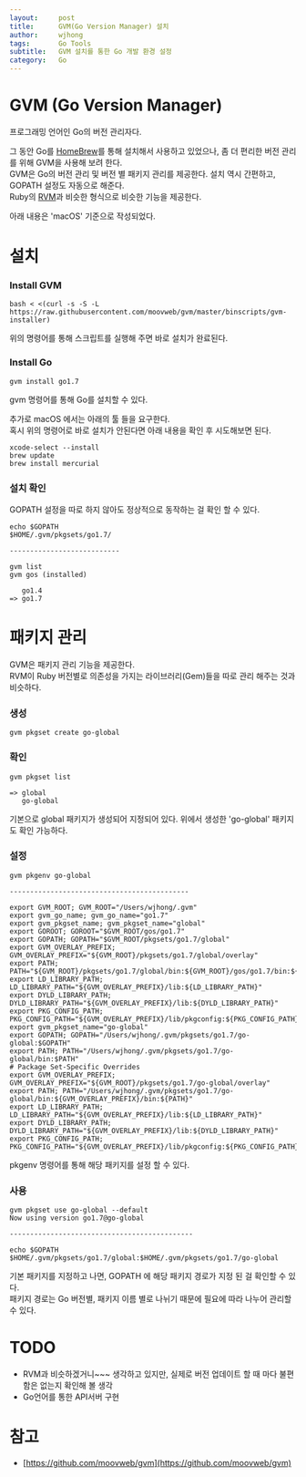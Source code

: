 ```yaml
---
layout:     post
title:      GVM(Go Version Manager) 설치
author:     wjhong
tags:    	Go Tools
subtitle:  	GVM 설치를 통한 Go 개발 환경 설정
category:   Go
---
```


# GVM (Go Version Manager)

프로그래밍 언어인 Go의 버전 관리자다.

그 동안 Go를 [HomeBrew](http://brew.sh/index_ko.html)를 통해 설치해서 사용하고 있었으나, 좀 더 편리한 버전 관리를 위해 GVM을 사용해 보려 한다.<br />
GVM은 Go의 버전 관리 및 버전 별 패키지 관리를 제공한다. 설치 역시 간편하고, GOPATH 설정도 자동으로 해준다.<br />
Ruby의 [RVM](https://rvm.io/)과 비슷한 형식으로 비슷한 기능을 제공한다.

아래 내용은 'macOS' 기준으로 작성되었다.

# 설치
### Install GVM 

``` shell
bash < <(curl -s -S -L https://raw.githubusercontent.com/moovweb/gvm/master/binscripts/gvm-installer)
```
위의 명령어를 통해 스크립트를 실행해 주면 바로 설치가 완료된다.

### Install Go

``` shell
gvm install go1.7
```
gvm 명령어를 통해 Go를 설치할 수 있다.

추가로 macOS 에서는 아래의 툴 들을 요구한다.<br />
혹시 위의 명령어로 바로 설치가 안된다면 아래 내용을 확인 후 시도해보면 된다.

``` shell
xcode-select --install
brew update
brew install mercurial
```

### 설치 확인

GOPATH 설정을 따로 하지 않아도 정상적으로 동작하는 걸 확인 할 수 있다.
``` shell
echo $GOPATH
$HOME/.gvm/pkgsets/go1.7/

---------------------------

gvm list
gvm gos (installed)

   go1.4
=> go1.7
```

# 패키지 관리

GVM은 패키지 관리 기능을 제공한다.<br />
RVM이 Ruby 버전별로 의존성을 가지는 라이브러리(Gem)들을 따로 관리 해주는 것과 비슷하다.

### 생성

``` shell
gvm pkgset create go-global
```

### 확인

``` shell
gvm pkgset list

=> global
   go-global
```
기본으로 global 패키지가 생성되어 지정되어 있다.
위에서 생성한 'go-global' 패키지도 확인 가능하다.

### 설정

``` shell
gvm pkgenv go-global

--------------------------------------------

export GVM_ROOT; GVM_ROOT="/Users/wjhong/.gvm"
export gvm_go_name; gvm_go_name="go1.7"
export gvm_pkgset_name; gvm_pkgset_name="global"
export GOROOT; GOROOT="$GVM_ROOT/gos/go1.7"
export GOPATH; GOPATH="$GVM_ROOT/pkgsets/go1.7/global"
export GVM_OVERLAY_PREFIX; GVM_OVERLAY_PREFIX="${GVM_ROOT}/pkgsets/go1.7/global/overlay"
export PATH; PATH="${GVM_ROOT}/pkgsets/go1.7/global/bin:${GVM_ROOT}/gos/go1.7/bin:${GVM_OVERLAY_PREFIX}/bin:${GVM_ROOT}/bin:${PATH}"
export LD_LIBRARY_PATH; LD_LIBRARY_PATH="${GVM_OVERLAY_PREFIX}/lib:${LD_LIBRARY_PATH}"
export DYLD_LIBRARY_PATH; DYLD_LIBRARY_PATH="${GVM_OVERLAY_PREFIX}/lib:${DYLD_LIBRARY_PATH}"
export PKG_CONFIG_PATH; PKG_CONFIG_PATH="${GVM_OVERLAY_PREFIX}/lib/pkgconfig:${PKG_CONFIG_PATH}"
export gvm_pkgset_name="go-global"
export GOPATH; GOPATH="/Users/wjhong/.gvm/pkgsets/go1.7/go-global:$GOPATH"
export PATH; PATH="/Users/wjhong/.gvm/pkgsets/go1.7/go-global/bin:$PATH"
# Package Set-Specific Overrides
export GVM_OVERLAY_PREFIX; GVM_OVERLAY_PREFIX="${GVM_ROOT}/pkgsets/go1.7/go-global/overlay"
export PATH; PATH="/Users/wjhong/.gvm/pkgsets/go1.7/go-global/bin:${GVM_OVERLAY_PREFIX}/bin:${PATH}"
export LD_LIBRARY_PATH; LD_LIBRARY_PATH="${GVM_OVERLAY_PREFIX}/lib:${LD_LIBRARY_PATH}"
export DYLD_LIBRARY_PATH; DYLD_LIBRARY_PATH="${GVM_OVERLAY_PREFIX}/lib:${DYLD_LIBRARY_PATH}"
export PKG_CONFIG_PATH; PKG_CONFIG_PATH="${GVM_OVERLAY_PREFIX}/lib/pkgconfig:${PKG_CONFIG_PATH}"
```
pkgenv 명령어를 통해 해당 패키지를 설정 할 수 있다.

### 사용

``` shell
gvm pkgset use go-global --default
Now using version go1.7@go-global

---------------------------------------------

echo $GOPATH
$HOME/.gvm/pkgsets/go1.7/global:$HOME/.gvm/pkgsets/go1.7/go-global
```
기본 패키지를 지정하고 나면, GOPATH 에 해당 패키지 경로가 지정 된 걸 확인할 수 있다.<br />
패키지 경로는 Go 버전별, 패키지 이름 별로 나뉘기 때문에 필요에 따라 나누어 관리할 수 있다.

# TODO

- RVM과 비슷하겠거니~~~ 생각하고 있지만, 실제로 버전 업데이트 할 때 마다 불편함은 없는지 확인해 볼 생각
- Go언어를 통한 API서버 구현

# 참고
- [https://github.com/moovweb/gvm](https://github.com/moovweb/gvm)
